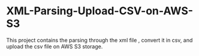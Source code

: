 # XML-Parsing-Upload-CSV-on-AWS-S3
This project contains the parsing through the xml file , convert it in csv, and  upload the csv file on AWS S3 storage. 
